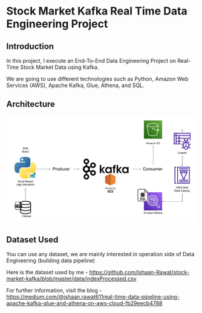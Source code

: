 # Stock Market Kafka Real Time Data Engineering Project

## Introduction 
In this project, I execute an End-To-End Data Engineering Project on Real-Time Stock Market Data using Kafka.

We are going to use different technologies such as Python, Amazon Web Services (AWS), Apache Kafka, Glue, Athena, and SQL.

## Architecture 
<img src="Architecture.jpeg">

## Dataset Used
You can use any dataset, we are mainly interested in operation side of Data Engineering (building data pipeline) 

Here is the dataset used by me - https://github.com/Ishaan-Rawat/stock-market-kafka/blob/master/data/indexProcessed.csv

For further information, visit the blog - https://medium.com/@ishaan.rawat611real-time-data-pipeline-using-apache-kafka-glue-and-athena-on-aws-cloud-fb29eecb4788